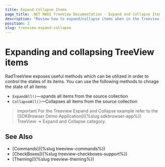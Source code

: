 ```yaml
---
title: Expand-Collapse Items
page_title: .NET MAUI TreeView Documentation - Expand and Collapse Items
description: "Review how to expand/collapse items when in the Treeview for .NET MAUI control."
position: 2
slug: treeview-expand-collapse
---
```


# Expanding and collapsing TreeView items

RadTreeView exposes useful methods which can be utilized in order to control the states of its items. You can use the following methods to chnage the state of all items:

* `ExpandAll()`&mdash;xpands all items from the source collection
* `CollapseAll()`&mdash;Collapses all items from the source collection

<snippet id='treeview-expandcollapse-all' />

>important For the Treeview Expand and Collapse example refer to the [SDKBrowser Demo Application]({%slug sdkbrowser-app%}) TreeView -> Expand and Collapse category.

## See Also

* [Commands]({%slug treeview-commands%})
* [CheckBoxes]({%slug treeview-checkboxes-support%})
* [Theming]({%slug treeview-theming%})